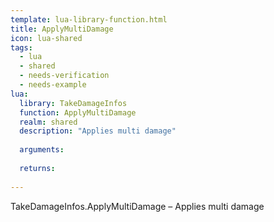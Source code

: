 ```yaml
---
template: lua-library-function.html
title: ApplyMultiDamage
icon: lua-shared
tags:
  - lua
  - shared
  - needs-verification
  - needs-example
lua:
  library: TakeDamageInfos
  function: ApplyMultiDamage
  realm: shared
  description: "Applies multi damage"
  
  arguments:
  
  returns:
    
---
```


<div class="lua__search__keywords">
TakeDamageInfos.ApplyMultiDamage &#x2013; Applies multi damage
</div>
